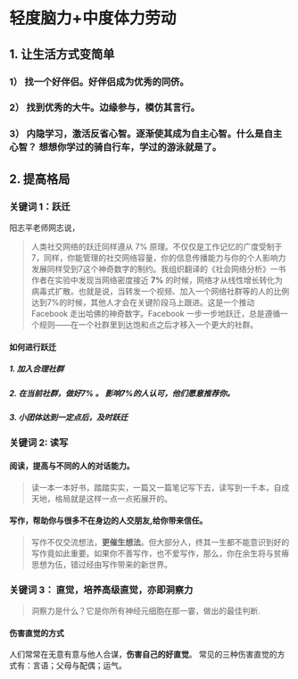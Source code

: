 
# 轻度脑力+中度体力劳动

## 1. 让生活方式变简单

### 1） 找一个好伴侣。好伴侣成为优秀的同侪。

### 2） 找到优秀的大牛。边缘参与，模仿其言行。

### 3） 内隐学习，激活反省心智。逐渐使其成为自主心智。什么是自主心智？ 想想你学过的骑自行车，学过的游泳就是了。


## 2. 提高格局

### 关键词 1：跃迁

阳志平老师网志说，

> 人类社交网络的跃迁同样遵从 7% 原理。不仅仅是工作记忆的广度受制于7，同样，你能管理的社交网络容量，你的信息传播能力与你的个人影响力发展同样受到7这个神奇数字的制约。我组织翻译的《社会网络分析》一书作者在实验中发现当网络密度接近 **7%** 的时候，网络才从线性增长转化为病毒式扩散。也就是说，当转发一个视频、加入一个网络社群等的人的比例达到7%的时候，其他人才会在关键阶段马上跟进。这是一个推动 Facebook 走出哈佛的神奇数字。Facebook 一步一步地跃迁，总是遵循一个规则——在一个社群里到达饱和点之后才移入一个更大的社群。

#### 如何进行跃迁

##### 1. 加入合理社群

##### 2. 在当前社群，做好7% 。 影响7%的人认可，他们愿意推荐你。

##### 3. 小团体达到一定点后，及时跃迁

### 关键词 2: 读写

#### 阅读，提高与不同的人的对话能力。

> 读一本一本好书，踏踏实实，一篇又一篇笔记写下去，读写到一千本，自成天地，格局就是这样一点一点拓展开的。

#### 写作，帮助你与很多不在身边的人交朋友,给你带来信任。

> 写作不仅交流想法，**更催生想法**。但大部分人，终其一生都不能意识到好的写作竟如此重要。如果你不善写作，也不爱写作，那么，你在余生将与贫瘠思想为伍，错过经由写作带来的新世界。

### 关键词 3： 直觉，培养高级直觉，亦即洞察力

> 洞察力是什么？它是你所有神经元细胞在那一霎，做出的最佳判断.

#### 伤害直觉的方式

人们常常在无意有意与他人合谋，**伤害自己的好直觉**。 常见的三种伤害直觉的方式有：言语；父母与配偶；运气。



